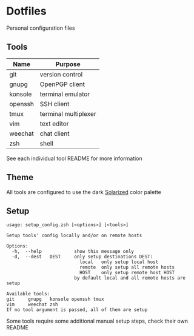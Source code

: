# Dotfiles

Personal configuration files


## Tools

| Name    | Purpose              |
| ------- | -------------------- |
| git     | version control      |
| gnupg   | OpenPGP client
| konsole | terminal emulator    |
| openssh | SSH client           |
| tmux    | terminal multiplexer |
| vim     | text editor          |
| weechat | chat client          |
| zsh     | shell                |

See each individual tool README for more information


## Theme

All tools are configured to use the dark
[Solarized](http://ethanschoonover.com/solarized) color palette


## Setup

```shell
usage: setup_config.zsh [<options>] [<tools>]

Setup tools' config locally and/or on remote hosts

Options:
  -h,  --help            show this message only
  -d,  --dest   DEST     only setup destinations DEST:
                           local   only setup local host
                           remote  only setup all remote hosts
                           HOST    only setup remote host HOST
                         by default local and all remote hosts are setup

Available tools:
git     gnupg   konsole openssh tmux
vim     weechat zsh
If no tool argument is passed, all of them are setup
```

Some tools require some additional manual setup steps, check their own README
